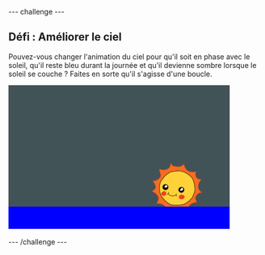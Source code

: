 --- challenge ---
## Défi : Améliorer le ciel 

Pouvez-vous changer l'animation du ciel pour qu'il soit en phase avec le soleil, qu'il reste bleu durant la journée et qu'il devienne sombre lorsque le soleil se couche ? Faites en sorte qu'il s'agisse d'une boucle. 

![screenshot](images/sunrise-sky-challenge.png)


--- /challenge ---
